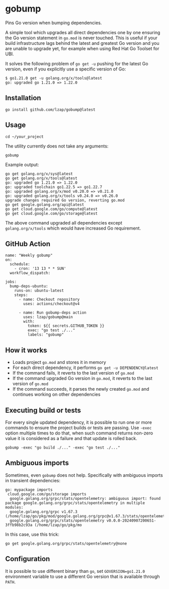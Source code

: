 # gobump

Pins Go version when bumping dependencies.

A simple tool which upgrades all direct dependencies one by one ensuring the Go version statement in `go.mod` is never touched. This is useful if your build infrastructure lags behind the latest and greatest Go version and you are unable to upgrade yet, for example when using Red Hat Go Toolset for UBI.

It solves the following problem of `go get -u` pushing for the latest Go version, even if you explicitly use a specific version of Go:

```
$ go1.21.0 get -u golang.org/x/tools@latest
go: upgraded go 1.21.0 => 1.22.0
```

## Installation

```
go install github.com/lzap/gobump@latest
```

## Usage

```
cd ~/your_project
```

The utility currently does not take any arguments:

```
gobump
```

Example output:

```
go get golang.org/x/sys@latest
go get golang.org/x/tools@latest
go: upgraded go 1.21.0 => 1.22.0
go: upgraded toolchain go1.22.5 => go1.22.7
go: upgraded golang.org/x/mod v0.20.0 => v0.21.0
go: upgraded golang.org/x/tools v0.24.0 => v0.26.0
upgrade changes required Go version, reverting go.mod
go get google.golang.org/api@latest
go get cloud.google.com/go/compute@latest
go get cloud.google.com/go/storage@latest
```

The above command upgraded all dependencies except `golang.org/x/tools` which would have increased Go requirement.

## GitHub Action

```
name: "Weekly gobump"
on:
  schedule:
    - cron: '13 13 * * SUN'
  workflow_dispatch:

jobs:
  bump-deps-ubuntu:
    runs-on: ubuntu-latest
    steps:
      - name: Checkout repository
        uses: actions/checkout@v4

      - name: Run gobump-deps action
        uses: lzap/gobump@main
        with:
          token: ${{ secrets.GITHUB_TOKEN }}
          exec: "go test ./..."
          labels: "gobump"
```

## How it works

* Loads project `go.mod` and stores it in memory
* For each direct dependency, it performs `go get -u DEPENDENCY@latest`
* If the command fails, it reverts to the last version of `go.mod`
* If the command upgraded Go version in `go.mod`, it reverts to the last version of `go.mod`
* If the command succeeds, it parses the newly created `go.mod` and continues working on other dependencies

## Executing build or tests

For every single updated dependency, it is possible to run one or more commands to ensure the project builds or tests are passing. Use `-exec` option multiple times to do that, when such command returns non-zero value it is considered as a failure and that update is rolled back.

```
gobump -exec "go build ./..." -exec "go test ./..."
```

## Ambiguous imports

Sometimes, even `gobump` does not help. Specifically with ambiguous imports in transient dependencies:

```
go: mypackage imports
 cloud.google.com/go/storage imports
  google.golang.org/grpc/stats/opentelemetry: ambiguous import: found package google.golang.org/grpc/stats/opentelemetry in multiple modules:
  google.golang.org/grpc v1.67.3 (/home/lzap/go/pkg/mod/google.golang.org/grpc@v1.67.3/stats/opentelemetry)
  google.golang.org/grpc/stats/opentelemetry v0.0.0-20240907200651-3ffb98b2c93a (/home/lzap/go/pkg/mo
```

In this case, use this trick:

```
go get google.golang.org/grpc/stats/opentelemetry@none
```

## Configuration

It is possible to use different binary than `go`, set `GOVERSION=go1.21.0` environment variable to use a different Go version that is available through `PATH`.
